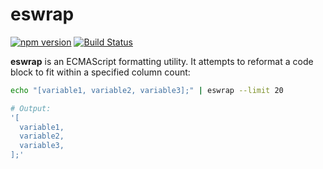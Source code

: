 # eswrap

[![npm version](https://badge.fury.io/js/eswrap.svg)](https://badge.fury.io/js/eswrap)
[![Build Status](https://travis-ci.org/kevinastone/eswrap.svg?branch=master)](https://travis-ci.org/kevinastone/eswrap)

**eswrap** is an ECMAScript formatting utility.
It attempts to reformat a code block to fit within a specified column count:

```bash
echo "[variable1, variable2, variable3];" | eswrap --limit 20

# Output:
'[
  variable1,
  variable2,
  variable3,
];'
```
